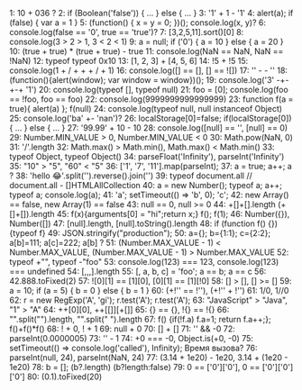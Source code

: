1: 10 + 036 ?
2: if (Boolean('false')) { ... } else { ... }
3: '1' + 1 - '1'
4: alert(a); if (false) { var a = 1 }
5: (function() { x = y = 0; })(); console.log(x, y)?
6: console.log(false == '0', true == 'true')?
7: [3,2,5,11].sort()[0]
8: console.log(3 > 2 > 1, 3 < 2 < 1)
9: a = null; if ('0') { a = 10 } else { a = 20 }
10: (true + true) * (true + true) - true
11: console.log(NaN == NaN, NaN == !NaN)
12: typeof typeof 0x10
13: [1, 2, 3] + [4, 5, 6]
14: !5 + !5
15: console.log(1 + / + + + / + 1)
16: console.log([] == [], [] == ![])
17: '' - - ''
18: (function(){alert(window); var window = window})();
19: console.log('3' -+-+-+ '1')
20: console.log(typeof [], typeof null)
21: foo = [0]; console.log(foo == !foo, foo == foo)
22: console.log(9999999999999999)
23: function f(a = true){ alert(a) }; f(null)
24: console.log(typeof null, null instanceof Object)
25: console.log('ba' +- 'nan')?
26: localStorage[0]=false; if(localStorage[0]) { ... } else { ... }
27: '99.99' + 10 - 10
28: console.log([null] == '', [null] == 0)
29: Number.MIN_VALUE > 0, Number.MIN_VALUE < 0
30: Math.pow(NaN, 0)
31: '\/'.length
32: Math.max() > Math.min(), Math.max() < Math.min()
33: typeof Object, typeof Object()
34: parseFloat('Infinity'), parseInt('Infinity')
35: "10" > "5", "60" < "5"
36: ['1', '7', '11'].map(parseInt);
37: a = true; a++; a ?
38: 'hello 😂'.split('').reverse().join('')
39: typeof document.all // document.all - []HTMLAllCollection
40: a = new Number(); typeof a; a++; typeof a; console.log(a);
41: 'a'; setTimeout(() => 'b', 0); 'c';
42: new Array() == false, new Array(1) == false
43: null == 0, null >= 0
44: +[]+[].length (+[]+[]).length
45: f(x){arguments[0] = "hi";return x;} f(); f(1);
46: Number({}), Number([])
47: [null].length, [null].toString().length
48: if (function f() {}) {typeof f}
49: JSON.stringify("production");
50: a={}; b={1:1}; c={2:2}; a[b]=111; a[c]=222; a[b] ?
51: (Number.MAX_VALUE - 1) < Number.MAX_VALUE, (Number.MAX_VALUE - 1) > Number.MAX_VALUE
52: typeof +"", typeof -"foo"
53: console.log(123) === 123, console.log(123) === undefined
54: [,,,].length
55: [, a, b, c] = 'foo'; a == b; a == c
56: 42.888.toFixed(2)
57: ![0][1] == [1][0], [0][1] == [1][!0]
58: [] > [], [] >= []
59: a = 10; if (a = 5) { b = 0 } else { b = 1 }
60: (+!'' == !''), (+!'' + !'')
61: 1/0, 1//0
62: r = new RegExp('A', 'gi'); r.test('A'); r.test('A');
63: "JavaScript" > "Java", "1" > "A"
64: ++[0][0], ++[[]][+[]]
65: {} == {}, !{} == !{}
66: "".split("").length, "".split(" ").length
67: f() {if(!f.a) f.a=1; return f.a++;}; f()+f()*f()
68: ! + 0, ! + 1
69: null + 0
70: [] + []
71: '' && -0
72: parseInt(0.0000005)
73: '' - 1
74: +0 === -0, Object.is(+0, -0)
75: setTimeout(() => console.log('called'), Infinity); Время вызова?
76: parseInt(null, 24), parseInt(NaN, 24)
77: (3.14 + 1e20) - 1e20, 3.14 + (1e20 - 1e20)
78: b = []; (b?.length) (b?length:false)
79: 0 == ['0']['0'], 0 == ['0']['0']['0']
80: (0.1).toFixed(20)